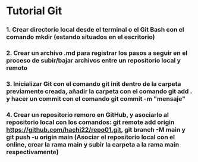 # Tutorial Git  

### 1. Crear directorio local desde el terminal o el Git Bash con el comando mkdir (estando situados en el escritorio)  

### 2. Crear un archivo .md para registrar los pasos a seguir en el proceso de subir/bajar archivos entre un repositorio local y remoto  

### 3. Inicializar Git con el comando git init dentro de la carpeta previamente creada, añadir la carpeta con el comando git add . y hacer un commit con el comando git commit -m "mensaje"

### 4. Crear un repositorio remoro en GitHub, y asociarlo al repositorio local con los comandos: git remote add origin https://github.com/hachi22/repo01.git, git branch -M main y git push -u origin main (Asociar el repositorio local con el online, crear la rama main y subir la carpeta a la rama main respectivamente)

### 